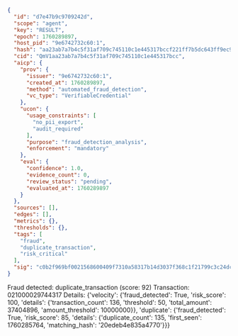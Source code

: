```json
{
  "id": "d7e47b9c9709242d",
  "scope": "agent",
  "key": "RESULT",
  "epoch": 1760289897,
  "host_pid": "9e6742732c60:1",
  "hash": "aa23ab7a7b4c5f31af709c745110c1e445317bccf221ff7b5dc643ff9ec9c088",
  "cid": "QmV1aa23ab7a7b4c5f31af709c745110c1e445317bcc",
  "aicp": {
    "prov": {
      "issuer": "9e6742732c60:1",
      "created_at": 1760289897,
      "method": "automated_fraud_detection",
      "vc_type": "VerifiableCredential"
    },
    "ucon": {
      "usage_constraints": [
        "no_pii_export",
        "audit_required"
      ],
      "purpose": "fraud_detection_analysis",
      "enforcement": "mandatory"
    },
    "eval": {
      "confidence": 1.0,
      "evidence_count": 0,
      "review_status": "pending",
      "evaluated_at": 1760289897
    }
  },
  "sources": [],
  "edges": [],
  "metrics": {},
  "thresholds": {},
  "tags": [
    "fraud",
    "duplicate_transaction",
    "risk_critical"
  ],
  "sig": "c0b2f969bf0021568600409f7310a58317b14d3037f368c1f21799c3c24dcc96"
}
```

Fraud detected: duplicate_transaction (score: 92)
Transaction: 021000029744317
Details: {'velocity': {'fraud_detected': True, 'risk_score': 100, 'details': {'transaction_count': 136, 'threshold': 50, 'total_amount': 37404896, 'amount_threshold': 10000000}}, 'duplicate': {'fraud_detected': True, 'risk_score': 85, 'details': {'duplicate_count': 135, 'first_seen': 1760285764, 'matching_hash': '20edeb4e835a4770'}}}